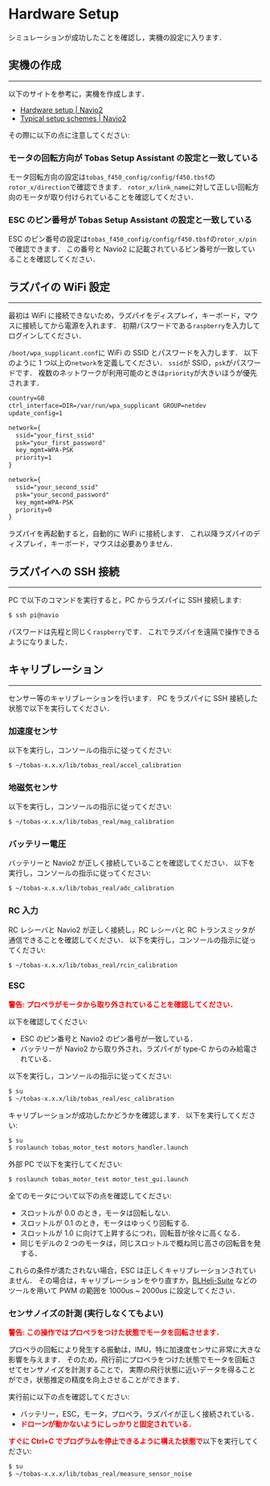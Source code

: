# Hardware Setup

シミュレーションが成功したことを確認し，実機の設定に入ります．

## 実機の作成

---

以下のサイトを参考に，実機を作成します．

- <a href=https://docs.emlid.com/navio2/hardware-setup target="_blank">Hardware setup | Navio2</a>
- <a href=https://docs.emlid.com/navio2/ardupilot/typical-setup-schemes target="_blank">Typical setup schemes | Navio2</a>

その際に以下の点に注意してください:

### モータの回転方向が Tobas Setup Assistant の設定と一致している

モータ回転方向の設定は`tobas_f450_config/config/f450.tbsf`の`rotor_x/direction`で確認できます．
`rotor_x/link_name`に対して正しい回転方向のモータが取り付けられていることを確認してください．

### ESC のピン番号が Tobas Setup Assistant の設定と一致している

ESC のピン番号の設定は`tobas_f450_config/config/f450.tbsf`の`rotor_x/pin`で確認できます．
この番号と Navio2 に記載されているピン番号が一致していることを確認してください．

## ラズパイの WiFi 設定

---

最初は WiFi に接続できないため，ラズパイをディスプレイ，キーボード，マウスに接続してから電源を入れます．
初期パスワードである`raspberry`を入力してログインしてください．

`/boot/wpa_supplicant.conf`に WiFi の SSID とパスワードを入力します．
以下のように 1 つ以上の`network`を定義してください．
`ssid`が SSID，`psk`がパスワードです．
複数のネットワークが利用可能のときは`priority`が大きいほうが優先されます．

```txt
country=GB
ctrl_interface=DIR=/var/run/wpa_supplicant GROUP=netdev
update_config=1

network={
  ssid="your_first_ssid"
  psk="your_first_password"
  key_mgmt=WPA-PSK
  priority=1
}

network={
  ssid="your_second_ssid"
  psk="your_second_password"
  key_mgmt=WPA-PSK
  priority=0
}
```

ラズパイを再起動すると，自動的に WiFi に接続します．
これ以降ラズパイのディスプレイ，キーボード，マウスは必要ありません．

## ラズパイへの SSH 接続

---

PC で以下のコマンドを実行すると，PC からラズパイに SSH 接続します:

```bash
$ ssh pi@navio
```

パスワードは先程と同じく`raspberry`です．
これでラズパイを遠隔で操作できるようになりました．

## キャリブレーション

---

センサー等のキャリブレーションを行います．
PC をラズパイに SSH 接続した状態で以下を実行してください．

### 加速度センサ

以下を実行し，コンソールの指示に従ってください:

```bash
$ ~/tobas-x.x.x/lib/tobas_real/accel_calibration
```

### 地磁気センサ

以下を実行し，コンソールの指示に従ってください:

```bash
$ ~/tobas-x.x.x/lib/tobas_real/mag_calibration
```

### バッテリー電圧

バッテリーと Navio2 が正しく接続していることを確認してください．
以下を実行し，コンソールの指示に従ってください:

```bash
$ ~/tobas-x.x.x/lib/tobas_real/adc_calibration
```

### RC 入力

RC レシーバと Navio2 が正しく接続し，RC レシーバと RC トランスミッタが通信できることを確認してください．
以下を実行し，コンソールの指示に従ってください:

```bash
$ ~/tobas-x.x.x/lib/tobas_real/rcin_calibration
```

### ESC

<span style="color: red;"><strong>警告: プロペラがモータから取り外されていることを確認してください．</strong></span>

以下を確認してください:

- ESC のピン番号と Navio2 のピン番号が一致している．
- バッテリーが Navio2 から取り外され，ラズパイが type-C からのみ給電されている．

以下を実行し，コンソールの指示に従ってください:

```bash
$ su
$ ~/tobas-x.x.x/lib/tobas_real/esc_calibration
```

キャリブレーションが成功したかどうかを確認します．
以下を実行してください:

```bash
$ su
$ roslaunch tobas_motor_test motors_handler.launch
```

外部 PC で以下を実行してください:

```bash
$ roslaunch tobas_motor_test motor_test_gui.launch
```

全てのモータについて以下の点を確認してください:

- スロットルが 0.0 のとき，モータは回転しない.
- スロットルが 0.1 のとき，モータはゆっくり回転する.
- スロットルが 1.0 に向けて上昇するにつれ，回転音が徐々に高くなる．
- 同じモデルの 2 つのモータは，同じスロットルで概ね同じ高さの回転音を発する．

これらの条件が満たされない場合，ESC は正しくキャリブレーションされていません．
その場合は，キャリブレーションをやり直すか，<a href=https://github.com/bitdump/BLHeli target="_blank">BLHeli-Suite</a>
などのツールを用いて PWM の範囲を 1000us ~ 2000us に設定してください．

### センサノイズの計測 (実行しなくてもよい)

<span style="color: red;"><strong>警告: この操作ではプロペラをつけた状態でモータを回転させます．</strong></span>

プロペラの回転により発生する振動は，IMU，特に加速度センサに非常に大きな影響を与えます．
そのため，飛行前にプロペラをつけた状態でモータを回転させてセンサノイズを計測することで，
実際の飛行状態に近いデータを得ることができ，状態推定の精度を向上させることができます．

実行前に以下の点を確認してください:

- バッテリー，ESC，モータ，プロペラ，ラズパイが正しく接続されている．
- <span style="color: red;"><strong>ドローンが動かないようにしっかりと固定されている．</strong></span>

<span style="color: red;"><strong>すぐに Ctrl+C でプログラムを停止できるように構えた状態で</strong></span>以下を実行してください:

```bash
$ su
$ ~/tobas-x.x.x/lib/tobas_real/measure_sensor_noise
```
